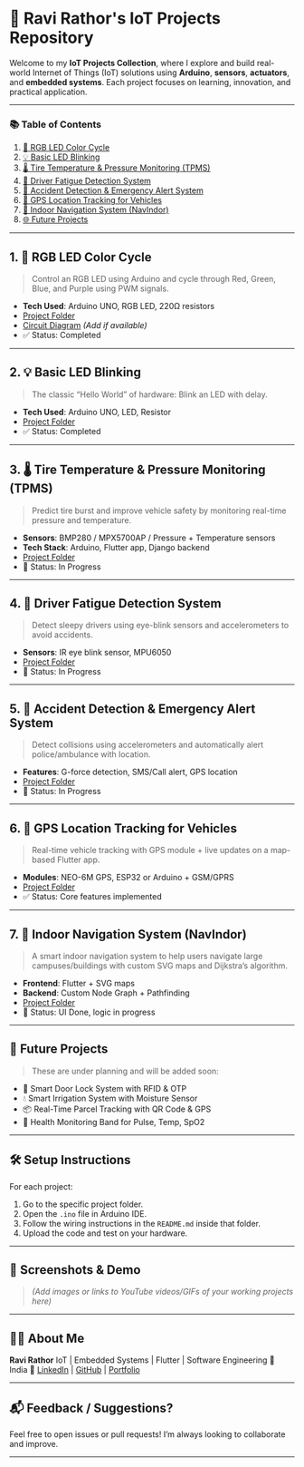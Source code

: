 # 🚀 Ravi Rathor's IoT Projects Repository

Welcome to my **IoT Projects Collection**, where I explore and build real-world Internet of Things (IoT) solutions using **Arduino**, **sensors**, **actuators**, and **embedded systems**. Each project focuses on learning, innovation, and practical application.

---

### 📚 Table of Contents

1. [🔴 RGB LED Color Cycle](#1-rgb-led-color-cycle)
2. [💡 Basic LED Blinking](#2-basic-led-blinking)
3. [🌡️ Tire Temperature & Pressure Monitoring (TPMS)](#3-tire-temperature--pressure-monitoring-tpms)
4. [🧠 Driver Fatigue Detection System](#4-driver-fatigue-detection-system)
5. [🚨 Accident Detection & Emergency Alert System](#5-accident-detection--emergency-alert-system)
6. [📍 GPS Location Tracking for Vehicles](#6-gps-location-tracking-for-vehicles)
7. [🧭 Indoor Navigation System (NavIndor)](#7-indoor-navigation-system-navindor)
8. [🌐 Future Projects](#future-projects)

---

## 1. 🔴 RGB LED Color Cycle

> Control an RGB LED using Arduino and cycle through Red, Green, Blue, and Purple using PWM signals.

* **Tech Used**: Arduino UNO, RGB LED, 220Ω resistors
* [Project Folder](./RGB_LED_Color_Cycle)
* [Circuit Diagram](#) *(Add if available)*
* ✅ Status: Completed

---

## 2. 💡 Basic LED Blinking

> The classic “Hello World” of hardware: Blink an LED with delay.

* **Tech Used**: Arduino UNO, LED, Resistor
* [Project Folder](./LED_Blink)
* ✅ Status: Completed

---

## 3. 🌡️ Tire Temperature & Pressure Monitoring (TPMS)

> Predict tire burst and improve vehicle safety by monitoring real-time pressure and temperature.

* **Sensors**: BMP280 / MPX5700AP / Pressure + Temperature sensors
* **Tech Stack**: Arduino, Flutter app, Django backend
* [Project Folder](./Tire_Temperature_Pressure_Monitoring)
* 🚧 Status: In Progress

---

## 4. 🧠 Driver Fatigue Detection System

> Detect sleepy drivers using eye-blink sensors and accelerometers to avoid accidents.

* **Sensors**: IR eye blink sensor, MPU6050
* [Project Folder](./Driver_Fatigue_Detection)
* 🚧 Status: In Progress

---

## 5. 🚨 Accident Detection & Emergency Alert System

> Detect collisions using accelerometers and automatically alert police/ambulance with location.

* **Features**: G-force detection, SMS/Call alert, GPS location
* [Project Folder](./Accident_Detection_Emergency)
* 🚧 Status: In Progress

---

## 6. 📍 GPS Location Tracking for Vehicles

> Real-time vehicle tracking with GPS module + live updates on a map-based Flutter app.

* **Modules**: NEO-6M GPS, ESP32 or Arduino + GSM/GPRS
* [Project Folder](./GPS_Tracking)
* ✅ Status: Core features implemented

---

## 7. 🧭 Indoor Navigation System (NavIndor)

> A smart indoor navigation system to help users navigate large campuses/buildings with custom SVG maps and Dijkstra’s algorithm.

* **Frontend**: Flutter + SVG maps
* **Backend**: Custom Node Graph + Pathfinding
* [Project Folder](./NavIndor)
* 🚧 Status: UI Done, logic in progress

---

## 🧩 Future Projects

> These are under planning and will be added soon:

* 🔐 Smart Door Lock System with RFID & OTP
* 💧 Smart Irrigation System with Moisture Sensor
* 📦 Real-Time Parcel Tracking with QR Code & GPS
* 🏥 Health Monitoring Band for Pulse, Temp, SpO2

---

## 🛠️ Setup Instructions

For each project:

1. Go to the specific project folder.
2. Open the `.ino` file in Arduino IDE.
3. Follow the wiring instructions in the `README.md` inside that folder.
4. Upload the code and test on your hardware.

---

## 📸 Screenshots & Demo

> *(Add images or links to YouTube videos/GIFs of your working projects here)*

---

## 👨‍💻 About Me

**Ravi Rathor**
IoT | Embedded Systems | Flutter | Software Engineering
📍 India
🔗 [LinkedIn](#) | [GitHub](#) | [Portfolio](#)

---

## 📬 Feedback / Suggestions?

Feel free to open issues or pull requests! I’m always looking to collaborate and improve.

---
